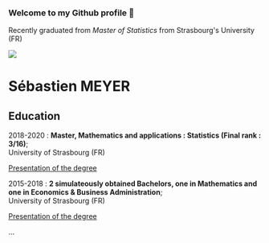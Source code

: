 ### Welcome to my Github profile 👋

Recently graduated from *Master of Statistics* from Strasbourg's University (FR)

[![](https://imgs.xkcd.com/comics/correlation.png)](https://xkcd.com/552/)

Sébastien MEYER
============

Education
---------

2018-2020
:   **Master, Mathematics and applications : Statistics (Final rank : 3/16)**;  
University of Strasbourg (FR)

[Presentation of the degree](http://www.math.unistra.fr/MasterStat/)
    
2015-2018
:   **2 simulateously obtained Bachelors, one in Mathematics and one in Economics & Business Administration**;  
University of Strasbourg (FR)

[Presentation of the degree](https://mathinfo.unistra.fr/formations/licence/double-licence-mathematiques-economie/)

...
